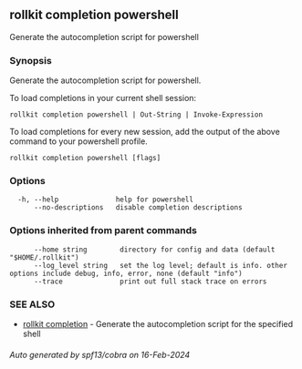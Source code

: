 ## rollkit completion powershell

Generate the autocompletion script for powershell

### Synopsis

Generate the autocompletion script for powershell.

To load completions in your current shell session:

	rollkit completion powershell | Out-String | Invoke-Expression

To load completions for every new session, add the output of the above command
to your powershell profile.


```
rollkit completion powershell [flags]
```

### Options

```
  -h, --help              help for powershell
      --no-descriptions   disable completion descriptions
```

### Options inherited from parent commands

```
      --home string        directory for config and data (default "$HOME/.rollkit")
      --log_level string   set the log level; default is info. other options include debug, info, error, none (default "info")
      --trace              print out full stack trace on errors
```

### SEE ALSO

* [rollkit completion](rollkit_completion.md)	 - Generate the autocompletion script for the specified shell

###### Auto generated by spf13/cobra on 16-Feb-2024
